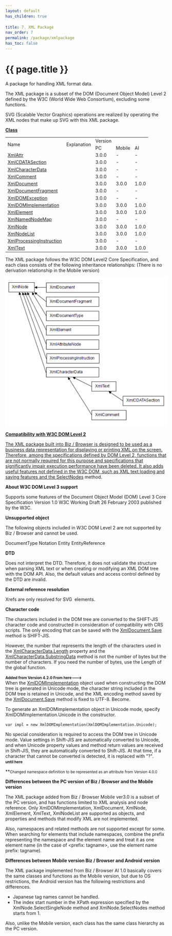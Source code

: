 ```yaml
---
layout: default
has_children: true

title: 7. XML Package
nav_order: 7
permalink: /package/xmlpackage
has_toc: false
---
```


# {{ page.title }}

A package for handling XML format data.

The XML package is a subset of the DOM (Document Object Model) Level 2 defined by the W3C (World Wide Web Consortium), excluding some functions.

SVG (Scalable Vector Graphics) operations are realized by operating the XML nodes that make up SVG with this XML package.

<u><b>Class</b></u>

<table>
    <tr>
        <td rowspan="2">Name</td>
        <td rowspan="2">Explanation</td>
        <td>Version</td>
    </tr>
    <tr>
        <td>PC</td>
        <td>Mobile</td>
        <td>AI</td>
    </tr>
    <tr>
        <td><a href="/package/xmlpackage/xmlattr">XmlAttr</a></td>
        <td></td>
        <td>3.0.0</td>
        <td>-</td>
        <td>-</td>
    </tr>
    <tr>
        <td><a href="/package/xmlpackage/xmlcdatasection">XmlCDATASection</a></td>
        <td></td>
        <td>3.0.0</td>
        <td>-</td>
        <td>-</td>
    </tr>
    <tr>
        <td><a href="/package/xmlpackage/xmlcharacterdata">XmlCharacterData</a></td>
        <td></td>
        <td>3.0.0</td>
        <td>-</td>
        <td>-</td>
    </tr>
    <tr>
        <td><a href="/package/xmlpackage/xmlcomment">XmlComment</a></td>
        <td></td>
        <td>3.0.0</td>
        <td>-</td>
        <td>-</td>
    </tr>
    <tr>
        <td><a href="/package/xmlpackage/xmldocument">XmlDocument</a></td>
        <td></td>
        <td>3.0.0</td>
        <td>3.0.0</td>
        <td>1.0.0</td>
    </tr>
    <tr>
        <td><a href="/package/xmlpackage/xmldocumentfragment">XmlDocumentFragment</a></td>
        <td></td>
        <td>3.0.0</td>
        <td>-</td>
        <td>-</td>
    </tr>
    <tr>
        <td><a href="/package/xmlpackage/xmldomexception">XmlDOMException</a></td>
        <td></td>
        <td>3.0.0</td>
        <td>-</td>
        <td>-</td>
    </tr>
    <tr>
        <td><a href="/package/xmlpackage/xmldomimplementation">XmlDOMImplementation</a></td>
        <td></td>
        <td>3.0.0</td>
        <td>3.0.0</td>
        <td>1.0.0</td>
    </tr>
    <tr>
        <td><a href="/package/xmlpackage/xmlelement">XmlElement</a></td>
        <td></td>
        <td>3.0.0</td>
        <td>3.0.0</td>
        <td>1.0.0</td>
    </tr>
    <tr>
        <td><a href="/package/xmlpackage/xmlnamednodemap">XmlNamedNodeMap</a></td>
        <td></td>
        <td>3.0.0</td>
        <td>-</td>
        <td>-</td>
    </tr>
    <tr>
        <td><a href="/package/xmlpackage/xmlnode">XmlNode</a></td>
        <td></td>
        <td>3.0.0</td>
        <td>3.0.0</td>
        <td>1.0.0</td>
    </tr>
    <tr>
        <td><a href="/package/xmlpackage/xmlnodelist">XmlNodeList</a></td>
        <td></td>
        <td>3.0.0</td>
        <td>3.0.0</td>
        <td>1.0.0</td>
    </tr>
    <tr>
        <td><a href="/package/xmlpackage/xmlprocessinginstruction">XmlProcessingInstruction</a></td>
        <td></td>
        <td>3.0.0</td>
        <td>-</td>
        <td>-</td>
    </tr>
    <tr>
        <td><a href="/package/xmlpackage/xmltext">XmlText</a></td>
        <td></td>
        <td>3.0.0</td>
        <td>3.0.0</td>
        <td>1.0.0</td>
    </tr>
</table>

The XML package follows the W3C DOM Level2 Core Specification, and each class consists of the following inheritance relationships: (There is no derivation relationship in the Mobile version)

<a href="/img/Biz Browser V/XMLPackage.PNG" target="_blank">

<img src="/img/Biz Browser V/XMLPackage.PNG" alt="login image">

<b>Compatibility with W3C DOM Level 2</b>

The XML package built into Biz / Browser is designed to be used as a business data representation for displaying or printing XML on the screen. Therefore, among the specifications defined by DOM Level 2, functions that are not normally required for this purpose and specifications that significantly impair execution performance have been deleted. It also adds useful features not defined in the W3C DOM, such as XML text loading and saving features and the [SelectNodes](/package/xmlpackage/xmlnode/methods/selectnodes) method.

<b>About W3C DOM Level 3 support</b>
 
Supports some features of the Document Object Model (DOM) Level 3 Core Specification Version 1.0 W3C Working Draft 26 February 2003 published by the W3C.

<b>Unsupported object</b>

The following objects included in W3C DOM Level 2 are not supported by Biz / Browser and cannot be used.

DocumentType
Notation
Entity
EntityReference

<b>DTD</b>

Does not interpret the DTD. Therefore, it does not validate the structure when parsing XML text or when creating or modifying an XML DOM tree with the DOM API.
Also, the default values ​​and access control defined by the DTD are invalid.

<b>External reference resolution</b>

Xrefs are only resolved for SVG <image> elements.

<b>Character code</b>

The characters included in the DOM tree are converted to the SHIFT-JIS character code and constructed in consideration of compatibility with CRS scripts. The only encoding that can be saved with the [XmlDocument.Save](/package/xmlpackage/xmldocument/methods/save) method is SHIFT-JIS.

However, the number that represents the length of the characters used in the [XmlCharacterData.Length](/package/xmlpackage/xmlcharacterdata/properties/length) property and the [XmlCharacterData.SubstringData](/package/xmlpackage/xmlcharacterdata/methods/substringdata) method is not the number of bytes but the number of characters. If you need the number of bytes, use the Length of the global function.

**<small>Added from Version 4.2.0 From here---&gt;</small>**<br>
When the [XmlDOMImplementation](/package/xmlpackage/xmldomimplementation) object used when constructing the DOM tree is generated in Unicode mode, the character string included in the DOM tree is retained in Unicode, and the XML encoding method saved by the [XmlDocument.Save](/package/xmlpackage/xmldocument/methods/save) method is fixed to UTF-8. Become.

To generate an XmlDOMImplementation object in Unicode mode, specify XmlDOMImplementation.Unicode in the constructor.

```
var impl = new XmlDOMImplementation(XmlDOMImplementation.Unicode);
```

No special consideration is required to access the DOM tree in Unicode mode. Value settings in Shift-JIS are automatically converted to Unicode, and when Unicode property values ​​and method return values ​​are received in Shift-JIS, they are automatically converted to Shift-JIS. At that time, if a character that cannot be converted is detected, it is replaced with "?".
<br>**<small>until here</small>**

**<small>Changed namespace definition to be represented as an attribute from Version 4.0.0</small>

<b>Differences between the PC version of Biz / Browser and the Mobile version</b>

The XML package added from Biz / Browser Mobile ver3.0 is a subset of the PC version, and has functions limited to XML analysis and node reference.
Only XmlDOMImplementation, XmlDocument, XmlNode, XmlElement, XmlText, XmlNodeList are supported as objects, and properties and methods that modify XML are not implemented.

Also, namespaces and related methods are not supported except for some. When searching for elements that include namespaces, combine the prefix representing the namespace and the element name and treat it as one element name (in the case of <prefix: tagname>, use the element name prefix: tagname).

<b>Differences between Mobile version Biz / Browser and Android version</b>
 
The XML package implemented from Biz / Browser AI 1.0 basically covers the same classes and functions as the Mobile version, but due to OS restrictions, the Android version has the following restrictions and differences.

- Japanese tag names cannot be handled.
- The index start number in the XPath expression specified by the XmlNode.SelectSingleNode method and XmlNode.SelectNodes method starts from 1.

Also, unlike the Mobile version, each class has the same class hierarchy as the PC version.
